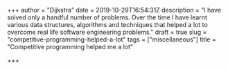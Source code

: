 +++
author = "Dijkstra"
date = 2019-10-29T16:54:31Z
description = "I have solved only a handful number of problems. Over the time I have learnt various data structures, algorithms and techniques that helped a lot to overcome real life software engineering problems."
draft = true
slug = "competitive-programming-helped-a-lot"
tags = ["miscellaneous"]
title = "Competitive programming helped me a lot"

+++